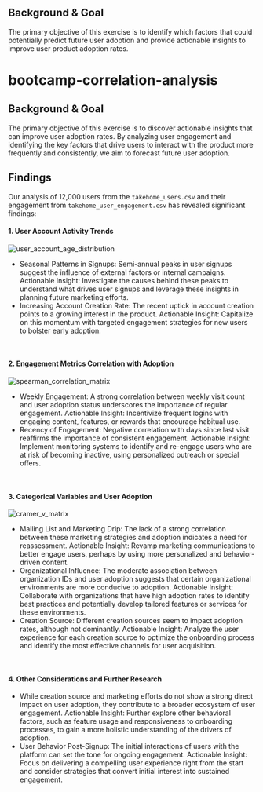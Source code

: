 ## Background & Goal
The primary objective of this exercise is to identify which factors that could potentially predict future user adoption and provide actionable insights to improve user product adoption rates.

# bootcamp-correlation-analysis

## Background & Goal
The primary objective of this exercise is to discover actionable insights that can improve user adoption rates. By analyzing user engagement and identifying the key factors that drive users to interact with the product more frequently and consistently, we aim to forecast future user adoption.

## Findings
Our analysis of 12,000 users from the `takehome_users.csv` and their engagement from `takehome_user_engagement.csv` has revealed significant findings:

#### 1. User Account Activity Trends
![user_account_age_distribution](https://github.com/clement-hironimus/bootcamp-correlation-analysis/assets/62453600/419bc8b1-5676-4515-9c43-6c8dfaf97ccf)

- Seasonal Patterns in Signups: Semi-annual peaks in user signups suggest the influence of external factors or internal campaigns. Actionable Insight: Investigate the causes behind these peaks to understand what drives user signups and leverage these insights in planning future marketing efforts.
- Increasing Account Creation Rate: The recent uptick in account creation points to a growing interest in the product. Actionable Insight: Capitalize on this momentum with targeted engagement strategies for new users to bolster early adoption.

&nbsp;
#### 2. Engagement Metrics Correlation with Adoption
![spearman_correlation_matrix](https://github.com/clement-hironimus/bootcamp-correlation-analysis/assets/62453600/bd6402ca-b81d-4734-a417-e1a0f3f0e7f4)

- Weekly Engagement: A strong correlation between weekly visit count and user adoption status underscores the importance of regular engagement. Actionable Insight: Incentivize frequent logins with engaging content, features, or rewards that encourage habitual use.
- Recency of Engagement: Negative correlation with days since last visit reaffirms the importance of consistent engagement. Actionable Insight: Implement monitoring systems to identify and re-engage users who are at risk of becoming inactive, using personalized outreach or special offers.

&nbsp;
#### 3. Categorical Variables and User Adoption
![cramer_v_matrix](https://github.com/clement-hironimus/bootcamp-correlation-analysis/assets/62453600/ea08b041-b984-4758-8207-cf2ee4ffc5c0)

- Mailing List and Marketing Drip: The lack of a strong correlation between these marketing strategies and adoption indicates a need for reassessment. Actionable Insight: Revamp marketing communications to better engage users, perhaps by using more personalized and behavior-driven content.
- Organizational Influence: The moderate association between organization IDs and user adoption suggests that certain organizational environments are more conducive to adoption. Actionable Insight: Collaborate with organizations that have high adoption rates to identify best practices and potentially develop tailored features or services for these environments.
- Creation Source: Different creation sources seem to impact adoption rates, although not dominantly. Actionable Insight: Analyze the user experience for each creation source to optimize the onboarding process and identify the most effective channels for user acquisition.

&nbsp;
#### 4. Other Considerations and Further Research

- While creation source and marketing efforts do not show a strong direct impact on user adoption, they contribute to a broader ecosystem of user engagement. Actionable Insight: Further explore other behavioral factors, such as feature usage and responsiveness to onboarding processes, to gain a more holistic understanding of the drivers of adoption.
- User Behavior Post-Signup: The initial interactions of users with the platform can set the tone for ongoing engagement. Actionable Insight: Focus on delivering a compelling user experience right from the start and consider strategies that convert initial interest into sustained engagement.
